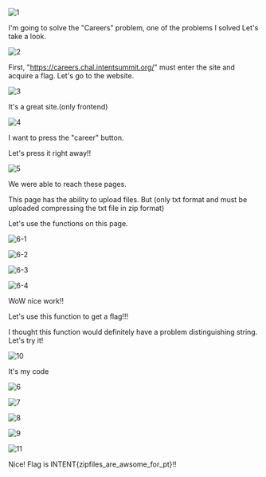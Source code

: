 ![1](https://user-images.githubusercontent.com/94436222/141942138-42bacfd3-7979-4f5f-86c1-5c638094d75f.PNG)

I'm going to solve the "Careers" problem, one of the problems I solved
Let's take a look.

![2](https://user-images.githubusercontent.com/94436222/141942145-6f9d3ce9-94f1-463a-a722-3a10f2b1aca8.PNG)

First, "https://careers.chal.intentsummit.org/" must enter the site and acquire a flag.
Let's go to the website.


![3](https://user-images.githubusercontent.com/94436222/141942517-7446c418-3ee6-49c0-b270-78cbf3a80a6d.PNG)

It's a great site.(only frontend)

![4](https://user-images.githubusercontent.com/94436222/141942862-59ada80b-77cc-4e7d-b27f-b59158f3d866.PNG)

I want to press the "career" button.

Let's press it right away!!

![5](https://user-images.githubusercontent.com/94436222/141943083-0356bc86-147f-41a7-bfd3-3867f9096e8f.PNG)

We were able to reach these pages.

This page has the ability to upload files.
But (only txt format and must be uploaded compressing the txt file in zip format)

Let's use the functions on this page.

![6-1](https://user-images.githubusercontent.com/94436222/141943935-5f212f1f-d665-4468-909c-c27d46a5be2d.PNG)

![6-2](https://user-images.githubusercontent.com/94436222/141943979-1ac96362-aaad-496f-8017-05d351c90a62.PNG)

![6-3](https://user-images.githubusercontent.com/94436222/141944032-9af46574-9a60-4c49-9250-cf534cdf3389.PNG)

![6-4](https://user-images.githubusercontent.com/94436222/141944067-c2cfd121-b89b-4500-9d52-4cebe56353d8.PNG)

WoW nice work!!

Let's use this function to get a flag!!!

I thought this function would definitely have a problem distinguishing string. Let's try it!

![10](https://user-images.githubusercontent.com/94436222/141944496-8775a492-c8fa-42e0-9b5e-c371cc47334b.PNG)

It's my code



![6](https://user-images.githubusercontent.com/94436222/141945096-4b63db0d-56c6-4e6f-a53f-a2267650e6cd.PNG)

![7](https://user-images.githubusercontent.com/94436222/141945183-ccd15903-db66-4f7e-bf91-b9da2c85fcf9.PNG)

![8](https://user-images.githubusercontent.com/94436222/141945208-5c7d1366-76aa-439c-ba76-e198fdf9354b.PNG)

![9](https://user-images.githubusercontent.com/94436222/141945222-365b5054-dc21-4bc4-960d-b5b8d5dfc0a2.PNG)

![11](https://user-images.githubusercontent.com/94436222/141945231-9b9400db-5a05-4b62-a3c2-0c98ee3e4a36.PNG)

Nice! Flag is INTENT{zipfiles_are_awsome_for_pt}!!


